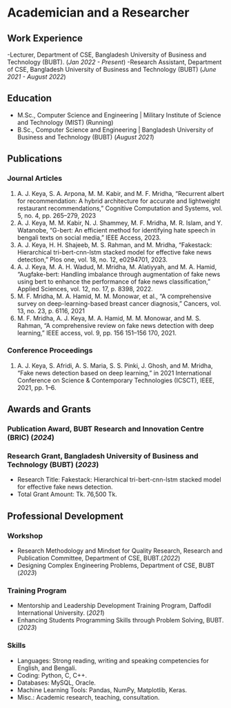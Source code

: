 # Academician and a Researcher

## Work Experience

-Lecturer, Department of CSE, Bangladesh University of Business and Technology (BUBT). (_Jan 2022 - Present_)
-Research Assistant, Department of CSE, Bangladesh University of Business and Technology (BUBT) (_June 2021 - August 2022_)

## Education
- M.Sc., Computer Science and Engineering |  Military Institute of Science and Technology (MIST) (Running)          	
- B.Sc., Computer Science and Engineering	| Bangladesh University of Business and Technology (BUBT) (_August 2021_)

## Publications
### Journal Articles
1. A. J. Keya, S. A. Arpona, M. M. Kabir, and M. F. Mridha, “Recurrent albert for recommendation: A
hybrid architecture for accurate and lightweight restaurant recommendations,” Cognitive Computation
and Systems, vol. 5, no. 4, pp. 265–279, 2023
2. A. J. Keya, M. M. Kabir, N. J. Shammey, M. F. Mridha, M. R. Islam, and Y. Watanobe, “G-bert: An
efficient method for identifying hate speech in bengali texts on social media,” IEEE Access, 2023.
3. A. J. Keya, H. H. Shajeeb, M. S. Rahman, and M. Mridha, “Fakestack: Hierarchical tri-bert-cnn-lstm
stacked model for effective fake news detection,” Plos one, vol. 18, no. 12, e0294701, 2023.
4. A. J. Keya, M. A. H. Wadud, M. Mridha, M. Alatiyyah, and M. A. Hamid, “Augfake-bert: Handling
imbalance through augmentation of fake news using bert to enhance the performance of fake news
classification,” Applied Sciences, vol. 12, no. 17, p. 8398, 2022.
5. M. F. Mridha, M. A. Hamid, M. M. Monowar, et al., “A comprehensive survey on deep-learning-based
breast cancer diagnosis,” Cancers, vol. 13, no. 23, p. 6116, 2021
6. M. F. Mridha, A. J. Keya, M. A. Hamid, M. M. Monowar, and M. S. Rahman, “A comprehensive review
on fake news detection with deep learning,” IEEE access, vol. 9, pp. 156 151–156 170, 2021.

### Conference Proceedings
1. A. J. Keya, S. Afridi, A. S. Maria, S. S. Pinki, J. Ghosh, and M. Mridha, “Fake news detection based on
deep learning,” in 2021 International Conference on Science & Contemporary Technologies (ICSCT), IEEE,
2021, pp. 1–6.

## Awards and Grants
### Publication Award, BUBT Research and Innovation Centre (BRIC) (_2024_)
### Research Grant, Bangladesh University of Business and Technology (BUBT) (_2023_)
- Research Title: Fakestack: Hierarchical tri-bert-cnn-lstm stacked model for effective fake news
  detection.
- Total Grant Amount: Tk. 76,500 Tk. 
   

## Professional Development
### Workshop
- Research Methodology and Mindset for Quality Research, Research and Publication Committee, Department of CSE, BUBT.(_2022_)
- Designing Complex Engineering Problems, Department of CSE, BUBT (_2023_)

### Training Program
- Mentorship and Leadership Development Training Program, Daffodil International University. (_2021_)
- Enhancing Students Programming Skills through Problem Solving, BUBT. (_2023_)

### Skills
- Languages: Strong reading, writing and speaking competencies for English, and Bengali.
- Coding: Python, C, C++.
- Databases: MySQL, Oracle.
- Machine Learning Tools: Pandas, NumPy, Matplotlib, Keras.
- Misc.: Academic research, teaching, consultation.



